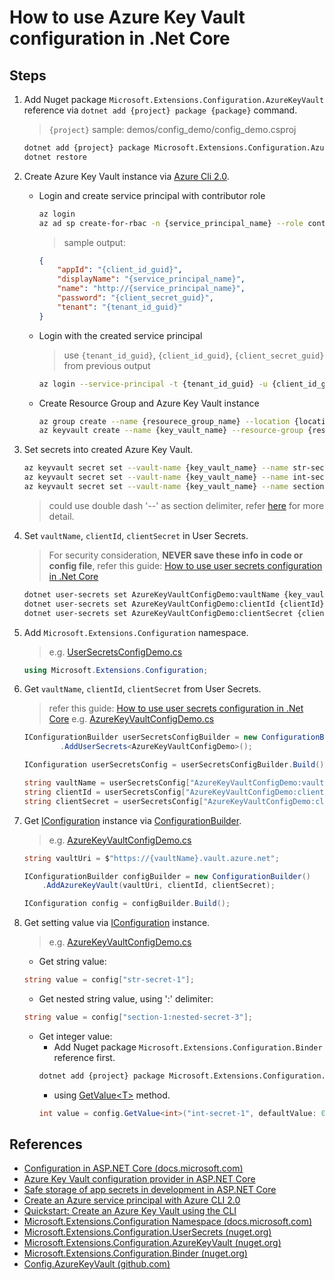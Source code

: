 # How to use Azure Key Vault configuration in .Net Core

## Steps

1. Add Nuget package `Microsoft.Extensions.Configuration.AzureKeyVault` reference via `dotnet add {project} package {package}` command.

    > `{project}` sample: demos/config_demo/config_demo.csproj

    ```bash
    dotnet add {project} package Microsoft.Extensions.Configuration.AzureKeyVault
    dotnet restore
    ```

2. Create Azure Key Vault instance via [Azure Cli 2.0](https://docs.microsoft.com/en-us/cli/azure/install-azure-cli).

    * Login and create service principal with contributor role
        ```bash
        az login
        az ad sp create-for-rbac -n {service_principal_name} --role contributor
        ```

        > sample output:
        ```json
        {
            "appId": "{client_id_guid}",
            "displayName": "{service_principal_name}",
            "name": "http://{service_principal_name}",
            "password": "{client_secret_guid}",
            "tenant": "{tenant_id_guid}"
        }
        ```
    * Login with the created service principal

        > use `{tenant_id_guid}`, `{client_id_guid}`, `{client_secret_guid}` from previous output

        ```bash
        az login --service-principal -t {tenant_id_guid} -u {client_id_guid} -p {client_secret_guid}
        ```

    * Create Resource Group and Azure Key Vault instance

        ```bash
        az group create --name {resourece_group_name} --location {location}
        az keyvault create --name {key_vault_name} --resource-group {resourece_group_name}
        ```

3. Set secrets into created Azure Key Vault.

    ```bash
    az keyvault secret set --vault-name {key_vault_name} --name str-secret-1 --value secret_value_1
    az keyvault secret set --vault-name {key_vault_name} --name int-secret-1 --value 2
    az keyvault secret set --vault-name {key_vault_name} --name section-1--nested-secret-3 --value nested-value-3
    ```

    > could use double dash '--' as section delimiter, refer [here](https://docs.microsoft.com/en-us/aspnet/core/security/key-vault-configuration?view=aspnetcore-2.1&tabs=aspnetcore2x#creating-key-vault-secrets-and-loading-configuration-values-basic-sample) for more detail.

4. Set `vaultName`, `clientId`, `clientSecret` in User Secrets.
    > For security consideration, **NEVER save these info in code or config file**, refer this guide: [How to use user secrets configuration in .Net Core](how_to_use_user_secrets_config.md)

    ```bash
    dotnet user-secrets set AzureKeyVaultConfigDemo:vaultName {key_vault_name}
    dotnet user-secrets set AzureKeyVaultConfigDemo:clientId {clientId}
    dotnet user-secrets set AzureKeyVaultConfigDemo:clientSecret {clientSecret}
    ```

5. Add `Microsoft.Extensions.Configuration` namespace.

    > e.g. [UserSecretsConfigDemo.cs](../../demos/config_demo/UserSecretsConfigDemo.cs)
    ```csharp
    using Microsoft.Extensions.Configuration;
    ```

6. Get `vaultName`, `clientId`, `clientSecret` from User Secrets.

    > refer this guide: [How to use user secrets configuration in .Net Core](how_to_use_user_secrets_config.md)
    > e.g. [AzureKeyVaultConfigDemo.cs](../../demos/config_demo/AzureKeyVaultConfigDemo.cs)

    ```csharp
    IConfigurationBuilder userSecretsConfigBuilder = new ConfigurationBuilder()
            .AddUserSecrets<AzureKeyVaultConfigDemo>();

    IConfiguration userSecretsConfig = userSecretsConfigBuilder.Build();

    string vaultName = userSecretsConfig["AzureKeyVaultConfigDemo:vaultName"];
    string clientId = userSecretsConfig["AzureKeyVaultConfigDemo:clientId"];
    string clientSecret = userSecretsConfig["AzureKeyVaultConfigDemo:clientSecret"];
    ```

7. Get [IConfiguration](https://docs.microsoft.com/en-us/dotnet/api/microsoft.extensions.configuration.iconfiguration) instance via [ConfigurationBuilder](https://docs.microsoft.com/en-us/dotnet/api/microsoft.extensions.configuration.configurationbuilder).

    > e.g. [AzureKeyVaultConfigDemo.cs](../../demos/config_demo/AzureKeyVaultConfigDemo.cs)
    ```csharp
    string vaultUri = $"https://{vaultName}.vault.azure.net";

    IConfigurationBuilder configBuilder = new ConfigurationBuilder()
        .AddAzureKeyVault(vaultUri, clientId, clientSecret);

    IConfiguration config = configBuilder.Build();
    ```

8. Get setting value via [IConfiguration](https://docs.microsoft.com/en-us/dotnet/api/microsoft.extensions.configuration.iconfiguration) instance.

    > e.g. [AzureKeyVaultConfigDemo.cs](../../demos/config_demo/AzureKeyVaultConfigDemo.cs)
    * Get string value:
    ```csharp
    string value = config["str-secret-1"];
    ```

    * Get nested string value, using ':' delimiter:
    ```csharp
    string value = config["section-1:nested-secret-3"];
    ```

    * Get integer value:
        * Add Nuget package `Microsoft.Extensions.Configuration.Binder` reference first.
        ```bash
        dotnet add {project} package Microsoft.Extensions.Configuration.Binder
        ```
        * using [GetValue&lt;T&gt;](https://docs.microsoft.com/en-us/dotnet/api/microsoft.extensions.configuration.configurationbinder.getvalue) method.
        ```csharp
        int value = config.GetValue<int>("int-secret-1", defaultValue: 0);
        ```

## References

* [Configuration in ASP.NET Core (docs.microsoft.com)](https://docs.microsoft.com/en-us/aspnet/core/fundamentals/configuration/)
* [Azure Key Vault configuration provider in ASP.NET Core](https://docs.microsoft.com/en-us/aspnet/core/security/key-vault-configuration)
* [Safe storage of app secrets in development in ASP.NET Core](https://docs.microsoft.com/en-us/aspnet/core/security/app-secrets)
* [Create an Azure service principal with Azure CLI 2.0](https://docs.microsoft.com/en-us/cli/azure/create-an-azure-service-principal-azure-cli)
* [Quickstart: Create an Azure Key Vault using the CLI](https://docs.microsoft.com/en-us/azure/key-vault/quick-create-cli)
* [Microsoft.Extensions.Configuration Namespace (docs.microsoft.com)](https://docs.microsoft.com/en-us/dotnet/api/microsoft.extensions.configuration)
* [Microsoft.Extensions.Configuration.UserSecrets (nuget.org)](https://www.nuget.org/packages/Microsoft.Extensions.Configuration.UserSecrets)
* [Microsoft.Extensions.Configuration.AzureKeyVault (nuget.org)](https://www.nuget.org/packages/Microsoft.Extensions.Configuration.AzureKeyVault)
* [Microsoft.Extensions.Configuration.Binder (nuget.org)](https://www.nuget.org/packages/Microsoft.Extensions.Configuration.Binder)
* [Config.AzureKeyVault (github.com)](https://github.com/aspnet/Configuration/tree/dev/src/Config.AzureKeyVault)